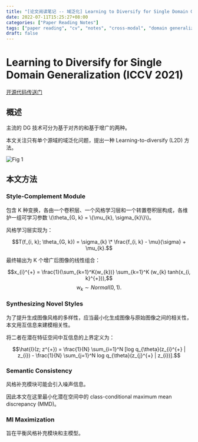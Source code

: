 ```yaml
---
title: "[论文阅读笔记 -- 域泛化] Learning to Diversify for Single Domain Generalization (ICCV 2021)"
date: 2022-07-11T15:25:27+08:00
categories: ["Paper Reading Notes"]
tags: ["paper reading", "cv", "notes", "cross-modal", "domain generalization"]
draft: false
---
```


# Learning to Diversify for Single Domain Generalization (ICCV 2021)

[开源代码传送门](https://github.com/BUserName/Learning_to_diversify)

## 概述

主流的 DG 技术可分为基于对齐的和基于增广的两种。  

本文关注只有单个源域的域泛化问题，提出一种 Learning-to-diversify (L2D) 方法。  

![Fig 1](/images/2022/PRN254/1.png)

## 本文方法

### Style-Complement Module

包含 K 种变换，各由一个卷积层、一个风格学习层和一个转置卷积层构成，各维护一组可学习参数 \\(\theta_{G, k} = \\{\mu_{k}, \sigma_{k}\\}\\)。  

风格学习层实现为：  

$$T(f_{i, k}; \theta_{G, k}) = \sigma_{k} \* \frac{f_{i, k} - \mu}{\sigma} + \mu_{k}.$$

最终输出为 K 个增广后图像的线性组合：  

$$x_{i}^{+} = \frac{1}{\sum_{k=1}^K(w_{k})} \sum_{k=1}^K (w_{k} tanh(x_{i, k}^{+})),$$
$$w_{k} \sim Normal(0, 1).$$

### Synthesizing Novel Styles

为了提升生成图像风格的多样性，应当最小化生成图像与原始图像之间的相关性，本文用互信息来建模相关性。  

将二者在潜在特征空间中互信息的上界定义为：  

$$\hat{I}(z; z^{+}) = \frac{1}{N} \sum_{i=1}^N [log q_{\theta}(z_{i}^{+} | z_{i}) - \frac{1}{N} \sum_{j=1}^N log q_{\theta}(z_{j}^{+} | z_{i})].$$

### Semantic Consistency

风格补充模块可能会引入噪声信息。  

因此本文在这里最小化潜在空间中的 class-conditional maximum mean discrepancy (MMD)。  

### MI Maximization

旨在平衡风格补充模块和主模型。  
